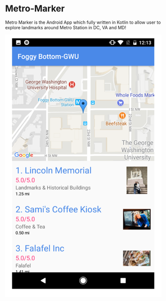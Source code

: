 # Metro-Marker
Metro Marker is the Android App which fully written in Kotlin to allow user to explore landmarks around Metro Station in DC, VA and MD!


![screenshot](https://github.com/YichenZhou/Metro-Marker/blob/master/screenshot.png)
